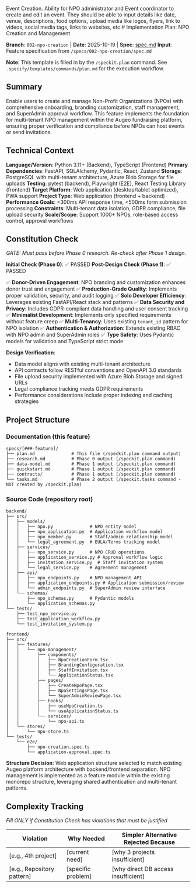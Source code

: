 Event Creation. Ability for NPO administrator and Event coordinator to create and edit an event. They should be able to input details like date, venue, descriptions, food options, upload media like logos, flyers, link to videos, social media tags, links to websites, etc.# Implementation Plan: NPO Creation and Management

**Branch**: `002-npo-creation` | **Date**: 2025-10-19 | **Spec**: [spec.md](./spec.md)
**Input**: Feature specification from `/specs/002-npo-creation/spec.md`

**Note**: This template is filled in by the `/speckit.plan` command. See `.specify/templates/commands/plan.md` for the execution workflow.

## Summary

Enable users to create and manage Non-Profit Organizations (NPOs) with comprehensive onboarding, branding customization, staff management, and SuperAdmin approval workflow. This feature implements the foundation for multi-tenant NPO management within the Augeo fundraising platform, ensuring proper verification and compliance before NPOs can host events or send invitations.

## Technical Context

<!--
  ACTION REQUIRED: Replace the content in this section with the technical details
  for the project. The structure here is presented in advisory capacity to guide
  the iteration process.
-->

**Language/Version**: Python 3.11+ (Backend), TypeScript (Frontend)
**Primary Dependencies**: FastAPI, SQLAlchemy, Pydantic, React, Zustand
**Storage**: PostgreSQL with multi-tenant architecture, Azure Blob Storage for file uploads
**Testing**: pytest (backend), Playwright (E2E), React Testing Library (frontend)
**Target Platform**: Web application (desktop/tablet optimized), PWA support
**Project Type**: Web application (frontend + backend)
**Performance Goals**: <300ms API response time, <500ms form submission processing
**Constraints**: Multi-tenant data isolation, GDPR compliance, file upload security
**Scale/Scope**: Support 1000+ NPOs, role-based access control, approval workflows

## Constitution Check

*GATE: Must pass before Phase 0 research. Re-check after Phase 1 design.*

**Initial Check (Phase 0)**: ✅ PASSED
**Post-Design Check (Phase 1)**: ✅ PASSED

✅ **Donor-Driven Engagement**: NPO branding and customization enhances donor trust and engagement
✅ **Production-Grade Quality**: Implements proper validation, security, and audit logging
✅ **Solo Developer Efficiency**: Leverages existing FastAPI/React stack and patterns
✅ **Data Security and Privacy**: Includes GDPR-compliant data handling and user consent tracking
✅ **Minimalist Development**: Implements only specified requirements without feature creep
✅ **Multi-Tenancy**: Uses existing `tenant_id` pattern for NPO isolation
✅ **Authentication & Authorization**: Extends existing RBAC with NPO admin and SuperAdmin roles
✅ **Type Safety**: Uses Pydantic models for validation and TypeScript strict mode

**Design Verification**:
- Data model aligns with existing multi-tenant architecture
- API contracts follow RESTful conventions and OpenAPI 3.0 standards
- File upload security implemented with Azure Blob Storage and signed URLs
- Legal compliance tracking meets GDPR requirements
- Performance considerations include proper indexing and caching strategies

## Project Structure

### Documentation (this feature)

```
specs/[###-feature]/
├── plan.md              # This file (/speckit.plan command output)
├── research.md          # Phase 0 output (/speckit.plan command)
├── data-model.md        # Phase 1 output (/speckit.plan command)
├── quickstart.md        # Phase 1 output (/speckit.plan command)
├── contracts/           # Phase 1 output (/speckit.plan command)
└── tasks.md             # Phase 2 output (/speckit.tasks command - NOT created by /speckit.plan)
```

### Source Code (repository root)
<!--
  ACTION REQUIRED: Replace the placeholder tree below with the concrete layout
  for this feature. Delete unused options and expand the chosen structure with
  real paths (e.g., apps/admin, packages/something). The delivered plan must
  not include Option labels.
-->

```
backend/
├── src/
│   ├── models/
│   │   ├── npo.py              # NPO entity model
│   │   ├── npo_application.py  # Application workflow model
│   │   ├── npo_member.py       # Staff/admin relationship model
│   │   └── legal_agreement.py  # EULA/Terms tracking model
│   ├── services/
│   │   ├── npo_service.py      # NPO CRUD operations
│   │   ├── application_service.py # Approval workflow logic
│   │   ├── invitation_service.py  # Staff invitation system
│   │   └── legal_service.py    # Agreement management
│   ├── api/
│   │   ├── npo_endpoints.py    # NPO management API
│   │   ├── application_endpoints.py # Application submission/review
│   │   └── admin_endpoints.py  # SuperAdmin review interface
│   └── schemas/
│       ├── npo_schemas.py      # Pydantic models
│       └── application_schemas.py
└── tests/
    ├── test_npo_service.py
    ├── test_application_workflow.py
    └── test_invitation_system.py

frontend/
├── src/
│   ├── features/
│   │   └── npo-management/
│   │       ├── components/
│   │       │   ├── NpoCreationForm.tsx
│   │       │   ├── BrandingConfiguration.tsx
│   │       │   ├── StaffInvitation.tsx
│   │       │   └── ApplicationStatus.tsx
│   │       ├── pages/
│   │       │   ├── CreateNpoPage.tsx
│   │       │   ├── NpoSettingsPage.tsx
│   │       │   └── SuperAdminReviewPage.tsx
│   │       ├── hooks/
│   │       │   ├── useNpoCreation.ts
│   │       │   └── useApplicationStatus.ts
│   │       └── services/
│   │           └── npo-api.ts
│   └── stores/
│       └── npo-store.ts
└── tests/
    └── e2e/
        ├── npo-creation.spec.ts
        └── application-approval.spec.ts
```

**Structure Decision**: Web application structure selected to match existing Augeo platform architecture with backend/frontend separation. NPO management is implemented as a feature module within the existing monorepo structure, leveraging shared authentication and multi-tenant patterns.

## Complexity Tracking

*Fill ONLY if Constitution Check has violations that must be justified*

| Violation | Why Needed | Simpler Alternative Rejected Because |
|-----------|------------|-------------------------------------|
| [e.g., 4th project] | [current need] | [why 3 projects insufficient] |
| [e.g., Repository pattern] | [specific problem] | [why direct DB access insufficient] |
